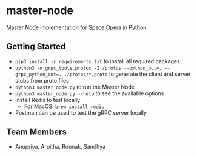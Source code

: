 # master-node
Master Node implementation for Space Opera in Python

## Getting Started
- `pip3 install -r requirements.txt` to install all required packages
- `python3 -m grpc_tools.protoc -I./protos --python_out=. --grpc_python_out=. ./protos/*.proto` to generate the client and server stubs from proto files
- `python3 master_node.py` to run the Master Node
- `python3 master_node.py --help` to see the available options
- Install Redis to test locally
    - For MacOS: `brew install redis`
- Postman can be used to test the gRPC server locally

## Team Members
- Anupriya, Arpitha, Rounak, Sandhya
